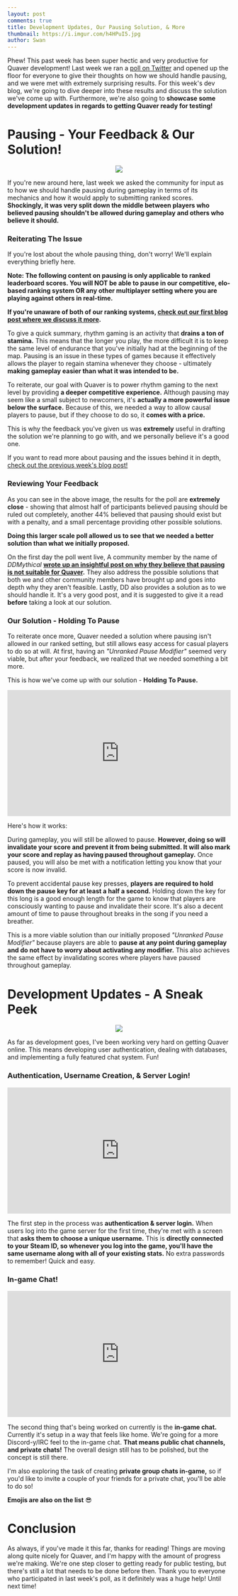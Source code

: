 ```yaml
---
layout: post
comments: true
title: Development Updates, Our Pausing Solution, & More
thumbnail: https://i.imgur.com/h4HPuI5.jpg
author: Swan
---
```


Phew! This past week has been super hectic and very productive for Quaver development! Last week we ran a [poll on Twitter](https://twitter.com/QuaverGame/status/1040289230151405569) and opened up the floor for everyone to give their thoughts on how we should handle pausing, and we were met with extremely surprising results. For this week's dev blog, we're going to dive deeper into these results and discuss the solution we've come up with. Furthermore, we're also going to **showcase some development updates in regards to getting Quaver ready for testing!**

# Pausing - Your Feedback & Our Solution!

<p align="center">
  <img src="https://i.imgur.com/R7dL6Ho.png">
</p>

If you're new around here, last week we asked the community for input as to how we should handle pausing during gameplay in terms of its mechanics and how it would apply to submitting ranked scores. **Shockingly, it was very split down the middle between players who believed pausing shouldn't be allowed during gameplay and others who believe it should.**

### Reiterating The Issue

If you're lost about the whole pausing thing, don't worry! We'll explain everything briefly here.

**Note: The following content on pausing is only applicable to ranked leaderboard scores. You will NOT be able to pause in our competitive, elo-based ranking system OR any other multiplayer setting where you are playing against others in real-time.**

**If you're unaware of both of our ranking systems, [check out our first blog post where we discuss it more](https://blog.quavergame.com/Quaver-the-ultimate-community-driven-and-competitive-rhythm-game-explained/).**

To give a quick summary, rhythm gaming is an activity that **drains a ton of stamina.** This means that the longer you play, the more difficult it is to keep the same level of endurance that you've initially had at the beginning of the map. Pausing is an issue in these types of games because it effectively allows the player to regain stamina whenever they choose - ultimately **making gameplay easier than what it was intended to be.**

To reiterate, our goal with Quaver is to power rhythm gaming to the next level by providing **a deeper competitive experience.** Although pausing may seem like a small subject to newcomers, it's **actually a more powerful issue below the surface.** Because of this, we needed a way to allow causal players to pause, but if they choose to do so, it **comes with a price.**

This is why the feedback you've given us was **extremely** useful in drafting the solution we're planning to go with, and we personally believe it's a good one.

If you want to read more about pausing and the issues behind it in depth, [check out the previous week's blog post!](https://blog.quavergame.com/to-pause-or-not-to-pause-you-decide/)

### Reviewing Your Feedback

As you can see in the above image, the results for the poll are **extremely close** - showing that almost half of participants believed pausing should be ruled out completely, another 44% believed that pausing should exist but with a penalty, and a small percentage providing other possible solutions. 

**Doing this larger scale poll allowed us to see that we needed a better solution than what we initially proposed.**

On the first day the poll went live, A community member by the name of *DDMythical* **[wrote up an insightful post on why they believe that pausing is not suitable for Quaver](https://docs.google.com/document/d/12i6gkz4pL0oFTHzFBC5NyyIKye_mgFM-MXVrDifKj4I/edit).** They also address the possible solutions that both we and other community members have brought up and goes into depth why they aren't feasible. Lastly, DD also provides a solution as to we should handle it. It's a very good post, and it is suggested to give it a read **before** taking a look at our solution.

### Our Solution - Holding To Pause

To reiterate once more, Quaver needed a solution where pausing isn't allowed in our ranked setting, but still allows easy access for casual players to do so at will. At first, having an *"Unranked Pause Modifier"* seemed very viable, but after your feedback, we realized that we needed something a bit more.

This is how we've come up with our solution - **Holding To Pause.**

<div style="width:100%;height:0px;position:relative;padding-bottom:56.250%;"><iframe src="https://www.youtube.com/embed/DMEsznaZvTA" frameborder="0" width="100%" height="100%" allowfullscreen style="width:100%;height:100%;position:absolute;left:0px;top:0px;overflow:hidden;"></iframe></div>

 
 
Here's how it works:

During gameplay, you will still be allowed to pause. **However, doing so will invalidate your score and prevent it from being submitted. It will also mark your score and replay as having paused throughout gameplay.** Once paused, you will also be met with a notification letting you know that your score is now invalid.

To prevent accidental pause key presses, **players are required to hold down the pause key for at least a half a second.** Holding down the key for this long is a good enough length for the game to know that players are consciously wanting to pause and invalidate their score. It's also a decent amount of time to pause throughout breaks in the song if you need a breather.

This is a more viable solution than our initially proposed *"Unranked Pause Modifier"* because players are able to **pause at any point during gameplay and do not have to worry about activating any modifier.** This also achieves the same effect by invalidating scores where players have paused throughout gameplay.

# Development Updates - A Sneak Peek

<p align="center">
  <img src="https://i.imgur.com/Fovy2z3.jpg">
</p>

As far as development goes, I've been working very hard on getting Quaver online. This means developing user authentication, dealing with databases, and implementing a fully featured chat system. Fun!

### Authentication, Username Creation, & Server Login!

<div style="width:100%;height:0px;position:relative;padding-bottom:56.250%;"><iframe src="https://www.youtube.com/embed/BAad6Kf6yL4" frameborder="0" width="100%" height="100%" allowfullscreen style="width:100%;height:100%;position:absolute;left:0px;top:0px;overflow:hidden;"></iframe></div>

  
The first step in the process was **authentication & server login.** When users log into the game server for the first time, they're met with a screen that **asks them to choose a unique username.** This is **directly connected to your Steam ID, so whenever you log into the game, you'll have the same username along with all of your existing stats.** No extra passwords to remember! Quick and easy.

### In-game Chat!

<div style="width:100%;height:0px;position:relative;padding-bottom:56.250%;"><iframe src="https://www.youtube.com/embed/zD4_MO41opY" frameborder="0" width="100%" height="100%" allowfullscreen style="width:100%;height:100%;position:absolute;left:0px;top:0px;overflow:hidden;"></iframe></div>

 
The second thing that's being worked on currently is the **in-game chat.** Currently it's setup in a way that feels like home. We're going for a more Discord-y/IRC feel to the in-game chat. **That means public chat channels, and private chats!** The overall design still has to be polished, but the concept is still there.

I'm also exploring the task of creating **private group chats in-game,** so if you'd like to invite a couple of your friends for a private chat, you'll be able to do so!

**Emojis are also on the list** 😎

# Conclusion

As always, if you've made it this far, thanks for reading! Things are moving along quite nicely for Quaver, and I'm happy with the amount of progress we're making. We're one step closer to getting ready for public testing, but there's still a lot that needs to be done before then. Thank you to everyone who participated in last week's poll, as it definitely was a huge help! Until next time!

